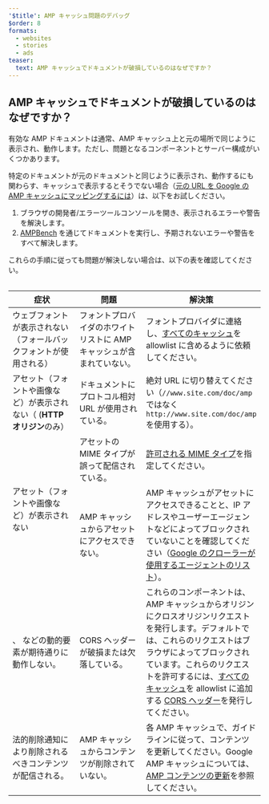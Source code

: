 ```yaml
---
'$title': AMP キャッシュ問題のデバッグ
$order: 8
formats:
  - websites
  - stories
  - ads
teaser:
  text: AMP キャッシュでドキュメントが破損しているのはなぜですか？
---
```


<!--
This file is imported from https://github.com/ampproject/amphtml/blob/main/spec/amp-cache-debugging.md.
Please do not change this file.
If you have found a bug or an issue please
have a look and request a pull request there.
-->

## AMP キャッシュでドキュメントが破損しているのはなぜですか？ <a name="why-is-my-doc-broken-on-an-amp-cache"></a>

有効な AMP ドキュメントは通常、AMP キャッシュ上と元の場所で同じように表示され、動作します。ただし、問題となるコンポーネントとサーバー構成がいくつかあります。

特定のドキュメントが元のドキュメントと同じように表示され、動作するにも関わらす、キャッシュで表示するとそうでない場合（[元の URL を Google の AMP キャッシュにマッピングするには](https://developers.google.com/amp/cache/overview#amp-cache-url-format)）は、以下をお試しください。

1. ブラウザの開発者/エラーツールコンソールを開き、表示されるエラーや警告を解決します。
2. [AMPBench](https://search.google.com/test/amp) を通じてドキュメントを実行し、予期されないエラーや警告をすべて解決します。

これらの手順に従っても問題が解決しない場合は、以下の表を確認してください。

<table>
<table>
  <thead>
    <tr>
      <th width="30%">症状</th>
      <th width="30%">問題</th>
      <th width="40%">解決策</th>
    </tr>
  </thead>
  <tbody>
    <tr>
      <td>ウェブフォントが表示されない（フォールバックフォントが使用される）</td>
      <td>フォントプロバイダのホワイトリストに AMP キャッシュが含まれていない。</td>
      <td>フォントプロバイダに連絡し、<a href="amp-cors-requests.md#cors-security-in-amp">すべてのキャッシュ</a>を allowlist に含めるように依頼してください。</td>
    </tr>
    <tr>
      <td>アセット（フォントや画像など）が表示されない（ (<strong>HTTP オリジン</strong>のみ）</td>
      <td>ドキュメントにプロトコル相対 URL が使用されている。</td>
      <td>絶対 URL に切り替えてください（<code>//www.site.com/doc/amp</code> ではなく <code>http://www.site.com/doc/amp</code> を使用する）。</td>
    </tr>
    <tr>
      <td rowspan="2">アセット（フォントや画像など）が表示されない</td>
      <td>アセットの MIME タイプが誤って配信されている。</td>
      <td> <a href="https://github.com/ampproject/amphtml/blob/main/spec/amp-cache-guidelines.md#guidelines-accepted-mime-types">許可される MIME タイプ</a>を指定してください。</td>
    </tr>
    <tr>
      <td>AMP キャッシュからアセットにアクセスできない。</td>
      <td>AMP キャッシュがアセットにアクセスできることと、IP アドレスやユーザーエージェントなどによってブロックされていないことを確認してください（<a href="https://support.google.com/webmasters/answer/1061943?hl=en">Google のクローラーが使用するエージェントのリスト</a>）。</td>
    </tr>
    <tr>
      <td> <code><amp-form></amp-form></code>、<code><amp-list></amp-list></code> などの動的要素が期待通りに動作しない。</td>
      <td>CORS ヘッダーが破損または欠落している。</td>
      <td>これらのコンポーネントは、AMP キャッシュからオリジンにクロスオリジンリクエストを発行します。デフォルトでは、これらのリクエストはブラウザによってブロックされています。これらのリクエストを許可するには、<a href="amp-cors-requests.md">すべてのキャッシュ</a>を allowlist に追加する <a href="https://developer.mozilla.org/en-US/docs/Web/HTTP/Access_control_CORS">CORS ヘッダー</a>を発行してください。</td>
    </tr>
    <tr>
      <td>法的削除通知により削除されるべきコンテンツが配信される。</td>
      <td>AMP キャッシュからコンテンツが削除されていない。</td>
      <td>各 AMP キャッシュで、ガイドラインに従って、コンテンツを更新してください。Google AMP キャッシュについては、<a href="https://developers.google.com/amp/cache/update-cache">AMP コンテンツの更新</a>を参照してください。</td>
    </tr>
</tbody>
</table>

</table>
